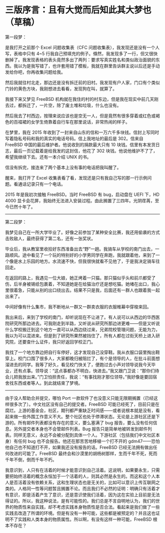 # 三版序言：且有大觉而后知此其大梦也（草稿）

第一段梦：

是我打开之前那个 Excel 问题收集表（CFC 问题收集表），我发现还是没有一个人写，表格中只有 4~5 行我自己预填充的例子。倏然，我发现多了一行，但又很快删掉了。我发现表格的表头竟然多出了两列：要求写真实姓名和类似政治面貌的东西。我以为是我写错了，也许套用错了模板，我就在群里告诉群主说以后还是手动发给你吧，你再收集问题给我。

然后我就往村北走，那边还是没有拆迁前的旧村。我发现有户人家，门口有个类似门铃的黄色方块，我刚想进去看看，发现狗在叫，就算了。

我接下来又梦见 FreeBSD 机构就在我住的村的村东边，但是我在现实中前几天刚去过，都拆迁了，一片空，除了废土堆和垃圾，什么也没有。

然后我去了村西边，按理来说应该也是空无一人，但是竟然有很多穿着或红色或褐色的百褶裙的女学生倚靠着自行车在那里说话，非常热闹的样子。

在梦里，我在 2015 年收到了一封来自山东的信和一万六千多块钱。信封上写同时写着隐私号码和我的真实的电话号码。信上我地址的最后是 302。信来自 FreeBSD 中国的最后维护者。他说收到的捐款最大只有 10 块钱。信里有本发货日志，最后一页记载着是给我发的这封信，他花了 302 块钱。他说他维护不了了，希望我继续下去。还有一本介绍 UNIX 的书。

信没有拆完，接连来了两个基本上没有事的电话把我叫醒了。

醒来，我打开了 Excel 收集表看了看，发现还是只有我自己写的那一行示例问题。看通话记录只有一个电话。

2015 年是我初次接触 FreeBSD。当时 FreeBSD 有 bug，启动盘在 UEFI 下，HD 4000 显卡会花屏，我始终无法进入安装过程。由此搁置了三四年。光阴荏苒，至今已然十年了。

---

第二段梦：

我梦见自己在一所大学毕业了。好像之前参加了某种安全比赛，我还用偷袭的方式击败敌人，最终获得了第二名，还有一张奖状。

毕业后，我从教室里收拾好东西准备出去“野”一趟。我骑车从学校的南门出去，一路顺风。途中看见了一个玩的特别好的小学男同学在奔跑，我就跟着他，来到了一个像是水上乐园的地方。水流速不快，但我很快就看不见他了，于是我决定骑车往回走。

在返回的路上，我遇见一位大娘，她正烤着一只猫。那只猫似乎头和前爪都受了伤，后半身被锡纸包裹着，不知道她是在给猫治疗还是想吃猫。她堵在出口，我心里很着急，只能从别的出口绕出去。结果不只是我，后面还有一群人也跟着我一起出来了。

中间好像有什么集市，我不断地从一群又一群卖衣服的衣服帷幕中穿梭来回。

我出来后，来到了学校的南门，却听说现在不让进了。有人说可以从西边的华西医院研究所那边进去。可我刚走到半路，又听说从研究所那边进更难——但是又听说什么学校搬迁到这个地方一直可以从西边绕过来，兄弟院校管理问题，无能为力，我以为可以混进来。但是到了研究所果然被挡住了，所有人都在过街天桥上进入研究院，还要查什么证件，我只好返回学校正门。

我找了一个地方靠边把自行车停好，这才发现自己没穿鞋。我从衣服口袋里掏出鞋穿上。校门口围了很多人，大家都晚归被阻拦了，有个是领导的人，在批斗前面想溜进去的同学。我等了好久，看见校门快关了，便跑过去小声对领导说我今天毕业，还有点事。领导说：“这点事都办不明白，快进去。”我又跟门卫说：“那你们待会儿把我放出来。”门卫怕担责任，我说：“有事找刚才那位领导。”我好像是要回宿舍找东西或者等人。到此就结束了梦境。

---

由于没人帮助合并提交，哪怕 Port 一款软件了也没意义只能无限期搁置（已经这样很多次了）。中文社区没有自己的提交者。FreeBSD 可能已经死了，目前只是在腐烂。上游的基金会，社区，期刊都严重缺乏时间感——或者说根本就是没有，看起来做一些外围工作意义不大。整个社区也处于停滞状态。无论是上游社区还是下游的。所有邮件列表都没有存在的意义，要么塞满了 bug 报告，要么没有任何信息。另外提交者本身也不会管邮件列表。Bug 报告只是简单地被转发到邮件列表。同样无意义，永远不会被分配到具体一个人。下游社区（包括我们中文社区本身）有任何 bug 也不会报告。他还在那苦苦地移植一个打不开的 gdm47——恐怕他自己也不知道打不开，如果我还没有报告的话。FreeBSD 已经无法拥有做出任何改进的可能了。FreeBSD 最终会和沙漠里的胡杨树那样，生而千年不死，死而千年不倒，倒而千年不朽。

我意识到，人只有在活着的时候才能意识到自己活着。这说明，如果要永生，只需要把始终活着的概念永恒加于一个活着的人，则其必然是永生的。而这和这个人本人是否活着没有依赖关系，这和生理状态也是无关的，比如可以意识上传互联网之类的。人格同一性等问题暂且搁置不论。而且我们不必然的证明：明确只有活着才有意识，即是活着产生了意识，还是意识使我们活着，因为这在实验上目前是无法得证的。所以，我这种说法，是有可能性的。我们总是不言自明地认为，我们的世界的物质性来自实践，却不考虑实践本身物质性是否合法。看起来是我们做了一些实践去改造了所谓的环境。但是有没有一种可能，这些都是被预定的？并且这也证明不了实践和人类本身的物质属性。所以啊，有没有这样一种可能，FreeBSD 根本不存在？

